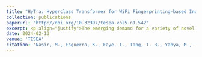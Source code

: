 ```yaml
---
title: "HyTra: Hyperclass Transformer for WiFi Fingerprinting-based Indoor Localization."
collection: publications
paperurl: "http://doi.org/10.32397/tesea.vol5.n1.542"
excerpt: <p align="justify">The emerging demand for a variety of novel Location-based Services (LBS) by consumers and industrial users is driven by the rapid and extensive proliferation of mobile smart devices. Sensors embedded in smart devices or machines provide wireless connectivity and Global Positioning System (GPS) capability, and are co-utilized to acquire location-linked data which are algorithmically transformed into reliable and accurate location estimates. GPS is a mature and reliable technology for outdoor localization but indoor localization in a complex multi-storey building environment remains challenging due to fluctuations in wireless signal strength arising from multipath fading. Location-linked data from wireless access points (WAPs) such as received signal strength (RSS) are acquired as numerical sequences. By conceptualizing a fixed order sequence of WAP measurements as a sentence where the RSS from each WAP are words, we may leverage on recent advances in artificial intelligence for natural language processing (NLP) to enhance localization accuracy and improve robustness against signal fluctuations. We propose the hyper-class Transformer (HyTra), an encoder-only Transformer neural network which learns the relative positions of wireless access points (WAPs) through multiple learnable embeddings. We propose a second network, HyTra-HF, which improves upon HyTra by applying a hierarchical relationship between location classes. We test our proposed networks on public and private datasets varying in sizes. HyTra-HF outperforms existing deep learning solutions by obtaining 96.7% accuracy for the floor classification task on the UJIIndoorloc dataset. HyTra-HF is amenable to deep model compression and achieves accuracy of 95.95% with over ten-fold reduction in model size using Sparsity Aware Orthogonal (SAO) initialization and has the best-in-class accuracy for the sparse model.</p>
date: 2024-02-13
venue: 'TESEA'
citation: 'Nasir, M., Esguerra, K., Faye, I., Tang, T. B., Yahya, M., Tumian, A., & Ho, E. T. W. (2024). &quot; HyTra: Hyperclass Transformer for WiFi Fingerprinting-based Indoor Localization.&quot; Transactions on Energy Systems and Engineering Applications, vol 5(1), pp 1–24.'
---
```



